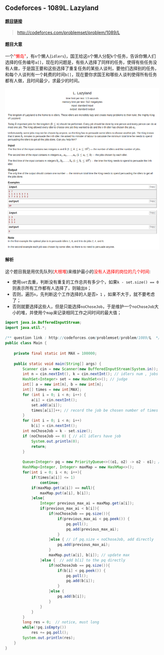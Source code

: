 ## Codeforces - 1089L. Lazyland

#### [题目链接](http://codeforces.com/problemset/problem/1089/L)

> http://codeforces.com/problemset/problem/1089/L

#### 题目大意
一个<font color= red>"懒岛"</font>，有`n`个懒人(`idlers`)，国王给这`n`个懒人分配`k`个任务，告诉你懒人们选择的任务编号`a[]`，现在的问题是，有些人选择了同样的任务，使得有些任务没有人做，于是国王要和这些选择了重复任务的某些人谈判，要他们选择别的任务，和每个人谈判有一个耗费的时间`b[]`，现在要你求国王和哪些人谈判使得所有任务都有人做，且时间最少，求最少的时间。

![在这里插入图片描述](images/1089L_t.png)
#### 解析
这个题目我是用优先队列(<font color = red>大根堆</font>)来维护最小的<font color = red>没有人选择的岗位的几个时间</font>: 

*  使用`set`去重，判断没有重复的工作总共有多少个，如果`k - set.size() == 0`则表示所有工作都有人选择了，则输出`0`；
*  否则，遍历`n`，先判断这个工作选择的人是否`> 1` ，如果不大于，就不要考虑了；
*  否则就要选择这些人，但是只能选择`noChoseJob`，于是维护一个`noChoseJob`大小的堆，并使用个`map`来记录相同工作之间时间的最大值；

```java
import java.io.BufferedInputStream;
import java.util.*;

/** question link : http://codeforces.com/problemset/problem/1089/L  */
public class Main {

    private final static int MAX = 100000;

    public static void main(String[] args) {
        Scanner cin = new Scanner(new BufferedInputStream(System.in));
        int n = cin.nextInt(), k = cin.nextInt(); // idlers num , jobs num
        HashSet<Integer> set = new HashSet<>(); // judge
        int[] a = new int[n], b = new int[n];
        int[] times = new int[MAX];
        for (int i = 0; i < n; i++) {
            a[i] = cin.nextInt();
            set.add(a[i]);
            times[a[i]]++; // record the job be chosen number of times
        }
        for (int i = 0; i < n; i++)
            b[i] = cin.nextInt();
        int noChoseJob = k - set.size();
        if (noChoseJob == 0) { // all idlers have job
            System.out.println(0);
            return;
        }

        Queue<Integer> pq = new PriorityQueue<>((o1, o2) -> o2 - o1); // the big heap
        HashMap<Integer, Integer> maxMap = new HashMap<>();
        for(int i = 0; i < n; i++){
            if(times[a[i]] <= 1)
                continue;
            if(maxMap.get(a[i]) == null){
                maxMap.put(a[i], b[i]);
            }else{
                Integer previous_max_ai = maxMap.get(a[i]);
                if(previous_max_ai < b[i]){
                    if(noChoseJob == pq.size()){
                        if(previous_max_ai < pq.peek()) {
                            pq.poll();
                            pq.add(previous_max_ai);
                        }
                    }else { // if pq.size < noChoseJob, add directly
                        pq.add(previous_max_ai);
                    }
                    maxMap.put(a[i], b[i]); // update max
                }else {  // add b[i] to the pq directly 
                    if(noChoseJob == pq.size()){
                        if(b[i] < pq.peek()) {
                            pq.poll();
                            pq.add(b[i]);
                        }
                    }else {
                        pq.add(b[i]);
                    }
                }
            }
        }
        long res = 0;  // notice, must long
        while(!pq.isEmpty())
            res += pq.poll();
        System.out.println(res);
    }
}
```